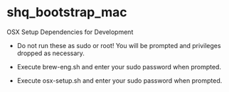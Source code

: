 # shq_bootstrap_mac

OSX Setup Dependencies for Development

- Do not run these as sudo or root! You will be prompted and privileges dropped as necessary.

- Execute brew-eng.sh and enter your sudo password when prompted.
- Execute osx-setup.sh and enter your sudo password when prompted.
